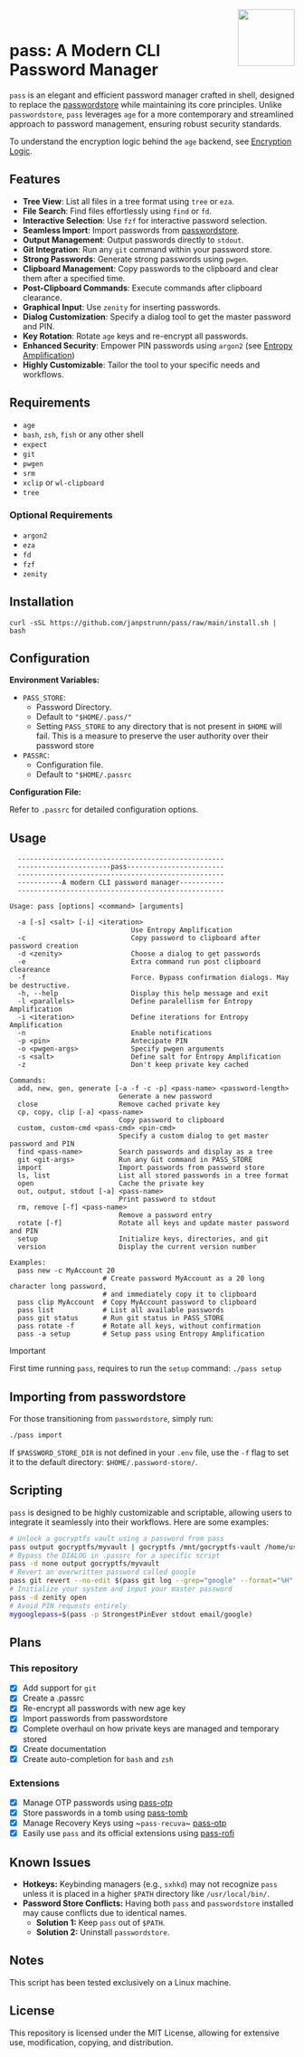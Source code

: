 <img src="https://git.disroot.org/janpstrunn/images/raw/branch/main/pass.png" align="right" height="100"/>
<br>

# pass: A Modern CLI Password Manager

`pass` is an elegant and efficient password manager crafted in shell, designed to replace the [passwordstore](https://www.passwordstore.org/) while maintaining its core principles. Unlike `passwordstore`, `pass` leverages `age` for a more contemporary and streamlined approach to password management, ensuring robust security standards.

To understand the encryption logic behind the `age` backend, see [Encryption Logic](https://github.com/janpstrunn/pass/wiki/Encryption-Logic).

## Features

- **Tree View**: List all files in a tree format using `tree` or `eza`.
- **File Search**: Find files effortlessly using `find` or `fd`.
- **Interactive Selection**: Use `fzf` for interactive password selection.
- **Seamless Import**: Import passwords from [passwordstore](https://www.passwordstore.org/).
- **Output Management**: Output passwords directly to `stdout`.
- **Git Integration**: Run any `git` command within your password store.
- **Strong Passwords**: Generate strong passwords using `pwgen`.
- **Clipboard Management**: Copy passwords to the clipboard and clear them after a specified time.
- **Post-Clipboard Commands**: Execute commands after clipboard clearance.
- **Graphical Input**: Use `zenity` for inserting passwords.
- **Dialog Customization**: Specify a dialog tool to get the master password and PIN.
- **Key Rotation**: Rotate `age` keys and re-encrypt all passwords.
- **Enhanced Security**: Empower PIN passwords using `argon2` (see [Entropy Amplification](https://github.com/janpstrunn/pass/wiki/Encryption-Logic#entropy-amplification))
- **Highly Customizable**: Tailor the tool to your specific needs and workflows.

## Requirements

- `age`
- `bash`, `zsh`, `fish` or any other shell
- `expect`
- `git`
- `pwgen`
- `srm`
- `xclip` or `wl-clipboard`
- `tree`

### Optional Requirements

- `argon2`
- `eza`
- `fd`
- `fzf`
- `zenity`

## Installation

```
curl -sSL https://github.com/janpstrunn/pass/raw/main/install.sh | bash
```

## Configuration

**Environment Variables:**

- `PASS_STORE`:
  - Password Directory.
  - Default to `"$HOME/.pass/"`
  - Setting `PASS_STORE` to any directory that is not present in `$HOME` will fail. This is a measure to preserve the user authority over their password store
- `PASSRC`:
  - Configuration file.
  - Default to `"$HOME/.passrc`

**Configuration File:**

Refer to `.passrc` for detailed configuration options.

## Usage

```
  ---------------------------------------------------
  -----------------------pass------------------------
  ---------------------------------------------------
  -----------A modern CLI password manager-----------
  ---------------------------------------------------

Usage: pass [options] <command> [arguments]

  -a [-s] <salt> [-i] <iteration>
                              Use Entropy Amplification
  -c                          Copy password to clipboard after password creation
  -d <zenity>                 Choose a dialog to get passwords
  -e                          Extra command run post clipboard cleareance
  -f                          Force. Bypass confirmation dialogs. May be destructive.
  -h, --help                  Display this help message and exit
  -l <parallels>              Define paralellism for Entropy Amplification
  -i <iteration>              Define iterations for Entropy Amplification
  -n                          Enable notifications
  -p <pin>                    Antecipate PIN
  -o <pwgen-args>             Specify pwgen arguments
  -s <salt>                   Define salt for Entropy Amplification
  -z                          Don't keep private key cached

Commands:
  add, new, gen, generate [-a -f -c -p] <pass-name> <password-length>
                           Generate a new password
  close                    Remove cached private key
  cp, copy, clip [-a] <pass-name>
                           Copy password to clipboard
  custom, custom-cmd <pass-cmd> <pin-cmd>
                           Specify a custom dialog to get master password and PIN
  find <pass-name>         Search passwords and display as a tree
  git <git-args>           Run any Git command in PASS_STORE
  import                   Import passwords from password store
  ls, list                 List all stored passwords in a tree format
  open                     Cache the private key
  out, output, stdout [-a] <pass-name>
                           Print password to stdout
  rm, remove [-f] <pass-name>
                           Remove a password entry
  rotate [-f]              Rotate all keys and update master password and PIN
  setup                    Initialize keys, directories, and git
  version                  Display the current version number

Examples:
  pass new -c MyAccount 20
                       # Create password MyAccount as a 20 long character long password,
                       # and immediately copy it to clipboard
  pass clip MyAccount  # Copy MyAccount password to clipboard
  pass list            # List all available passwords
  pass git status      # Run git status in PASS_STORE
  pass rotate -f       # Rotate all keys, without confirmation
  pass -a setup        # Setup pass using Entropy Amplification
```

> [!IMPORTANT]
> First time running `pass`, requires to run the `setup` command: `./pass setup`

## Importing from passwordstore

For those transitioning from `passwordstore`, simply run:

```bash
./pass import
```

If `$PASSWORD_STORE_DIR` is not defined in your `.env` file, use the `-f` flag to set it to the default directory: `$HOME/.password-store/`.

## Scripting

`pass` is designed to be highly customizable and scriptable, allowing users to integrate it seamlessly into their workflows. Here are some examples:

```bash
# Unlock a gocryptfs vault using a password from pass
pass output gocryptfs/myvault | gocryptfs /mnt/gocryptfs-vault /home/user/vault/gocryptfs-vault
# Bypass the DIALOG in .passrc for a specific script
pass -d none output gocryptfs/myvault
# Revert an overwritten password called google
pass git revert --no-edit $(pass git log --grep="google" --format="%H" -n 1)
# Initialize your system and input your master password
pass -d zenity open
# Avoid PIN requests entirely
mygooglepass=$(pass -p StrongestPinEver stdout email/google)
```

## Plans

### This repository

- [x] Add support for `git`
- [x] Create a .passrc
- [x] Re-encrypt all passwords with new age key
- [x] Import passwords from passwordstore
- [x] Complete overhaul on how private keys are managed and temporary stored
- [x] Create documentation
- [x] Create auto-completion for `bash` and `zsh`

### Extensions

- [x] Manage OTP passwords using [pass-otp](https://github.com/janpstrunn/pass-otp)
- [x] Store passwords in a tomb using [pass-tomb](https://github.com/janpstrunn/pass-tomb)
- [x] Manage Recovery Keys using ~`pass-recuva`~ [pass-otp](https://github.com/janpstrunn/pass-otp)
- [x] Easily use `pass` and its official extensions using [pass-rofi](https://github.com/janpstrunn/pass-rofi)

## Known Issues

- **Hotkeys:** Keybinding managers (e.g., `sxhkd`) may not recognize `pass` unless it is placed in a higher `$PATH` directory like `/usr/local/bin/`.
- **Password Store Conflicts:** Having both `pass` and `passwordstore` installed may cause conflicts due to identical names.
  - **Solution 1:** Keep `pass` out of `$PATH`.
  - **Solution 2:** Uninstall `passwordstore`.

## Notes

This script has been tested exclusively on a Linux machine.

## License

This repository is licensed under the MIT License, allowing for extensive use, modification, copying, and distribution.

